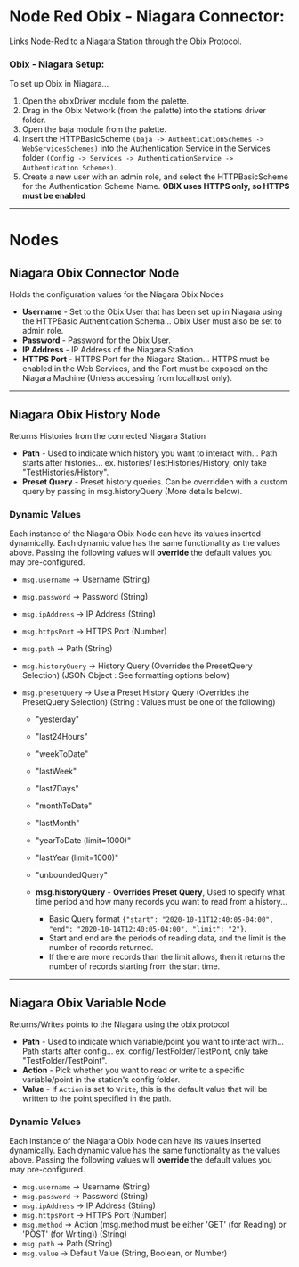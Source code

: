 # Node Red Obix - Niagara Connector: 
Links Node-Red to a Niagara Station through the Obix Protocol.

### Obix - Niagara Setup: 
To set up Obix in Niagara... 
1. Open the obixDriver module from the palette.
2. Drag in the Obix Network (from the palette) into the stations driver folder. 
3. Open the baja module from the palette.
4. Insert the HTTPBasicScheme `(baja -> AuthenticationSchemes -> WebServicesSchemes)` into the Authentication Service in the Services folder `(Config -> Services -> AuthenticationService -> Authentication Schemes)`. 
5. Create a new user with an admin role, and select the HTTPBasicScheme for the Authentication Scheme Name. 
**OBIX uses HTTPS only, so HTTPS must be enabled**
<!-- Add Pictures -->
<!-- Add Examples -->

---

# Nodes

## Niagara Obix Connector Node
Holds the configuration values for the Niagara Obix Nodes

- **Username** - Set to the Obix User that has been set up in Niagara using the HTTPBasic Authentication Schema... Obix User must also be set to admin role.
- **Password** - Password for the Obix User.
- **IP Address** - IP Address of the Niagara Station.
- **HTTPS Port** - HTTPS Port for the Niagara Station... HTTPS must be enabled in the Web Services, and the Port must be exposed on the Niagara Machine (Unless accessing from localhost only).

---

## Niagara Obix History Node
Returns Histories from the connected Niagara Station

- **Path** - Used to indicate which history you want to interact with... Path starts after histories... ex. histories/TestHistories/History, only take "TestHistories/History".
- **Preset Query** - Preset history queries. Can be overridden with a custom query by passing in msg.historyQuery (More details below).

### Dynamic Values
Each instance of the Niagara Obix Node can have its values inserted dynamically. Each dynamic value has the same functionality as the values above. Passing the following values will **override** the default values you may pre-configured. 
- `msg.username` -> Username (String)
- `msg.password` -> Password (String)
- `msg.ipAddress` -> IP Address (String)
- `msg.httpsPort` -> HTTPS Port (Number)
- `msg.path` -> Path (String)
- `msg.historyQuery` -> History Query (Overrides the PresetQuery Selection) (JSON Object : See formatting options below)
- `msg.presetQuery` -> Use a Preset History Query (Overrides the PresetQuery Selection) (String : Values must be one of the following)

  - "yesterday"
  - "last24Hours"
  - "weekToDate"
  - "lastWeek"
  - "last7Days"
  - "monthToDate"
  - "lastMonth"
  - "yearToDate (limit=1000)"
  - "lastYear (limit=1000)"
  - "unboundedQuery"

  - **msg.historyQuery** - **Overrides Preset Query**, Used to specify what time period and how many records you want to read from a history... 
    - Basic Query format `{"start": "2020-10-11T12:40:05-04:00", "end": "2020-10-14T12:40:05-04:00", "limit": "2"}`.
    - Start and end are the periods of reading data, and the limit is the number of records returned. 
    - If there are more records than the limit allows, then it returns the number of records starting from the start time.

---

## Niagara Obix Variable Node
Returns/Writes points to the Niagara using the obix protocol

- **Path** - Used to indicate which variable/point you want to interact with... Path starts after config... ex. config/TestFolder/TestPoint, only take "TestFolder/TestPoint".
- **Action** - Pick whether you want to read or write to a specific variable/point in the station's config folder.
- **Value** - If `Action` is set to `Write`, this is the default value that will be written to the point specified in the path.

### Dynamic Values
Each instance of the Niagara Obix Node can have its values inserted dynamically. Each dynamic value has the same functionality as the values above. Passing the following values will **override** the default values you may pre-configured. 
- `msg.username` -> Username (String)
- `msg.password` -> Password (String)
- `msg.ipAddress` -> IP Address (String)
- `msg.httpsPort` -> HTTPS Port (Number)
- `msg.method` -> Action (msg.method must be either 'GET' (for Reading) or 'POST' (for Writing)) (String)
- `msg.path` -> Path (String)
- `msg.value` -> Default Value (String, Boolean, or Number)
 